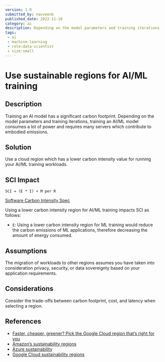 ```yaml
---
version: 1.0
submitted_by: navveenb
published_date: 2022-11-10
category: ai
description: Depending on the model parameters and training iterations, training an AI/ML model consumes a lot of power and requires many servers which contribute to embodied emissions.
tags: 
 - ai
 - machine-learning
 - role:data-scientist
 - size:small
---
```


# Use sustainable regions for AI/ML training

## Description
Training an AI model has a significant carbon footprint. Depending on the model parameters and training iterations, training an AI/ML model consumes a lot of power and requires many servers which contribute to embodied emissions.


## Solution
Use a cloud region which has a lower carbon intensity value for running your AI/ML training workloads.


## SCI Impact
`SCI = (E * I) + M per R`

[Software Carbon Intensity Spec](https://grnsft.org/sci)

Using a lower carbon intensity region for AI/ML training impacts SCI as follows:
- `E`: Using a lower carbon intensity region for ML training would reduce the carbon emissions of ML applications, therefore decreasing the amount of energy consumed.

## Assumptions
The migration of workloads to other regions assumes you have taken into consideration privacy, security, or data sovereignty based on your application requirements. 

## Considerations
Consider the trade-offs between carbon footprint, cost, and latency when selecting a region. 

## References
- [Faster, cheaper, greener? Pick the Google Cloud region that’s right for you](https://cloud.google.com/blog/topics/sustainability/google-cloud-region-picker-helps-you-make-the-green-choice)
- [Amazon’s sustainability regions](https://sustainability.aboutamazon.com/around-the-globe?energyType=true)
- [Azure sustainability](https://azure.microsoft.com/en-us/explore/global-infrastructure/sustainability/)
- [Google Cloud sustainability regions](https://cloud.google.com/sustainability/region-carbon)
